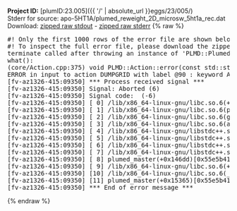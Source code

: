 **Project ID:** [plumID:23.005]({{ '/' | absolute_url }}eggs/23/005/)  
Stderr for source:  apo-5HT1A/plumed_reweight_2D_microsw_5ht1a_rec.dat   
Download: [zipped raw stdout](plumed_reweight_2D_microsw_5ht1a_rec.dat.plumed_master.stdout.txt.zip) - [zipped raw stderr](plumed_reweight_2D_microsw_5ht1a_rec.dat.plumed_master.stderr.txt.zip) 
{% raw %}
<pre>
#! Only the first 1000 rows of the error file are shown below
#! To inspect the full error file, please download the zipped raw stderr file above
terminate called after throwing an instance of 'PLMD::Plumed::ExceptionError'
what():
(core/Action.cpp:375) void PLMD::Action::error(const std::string&) const
ERROR in input to action DUMPGRID with label @90 : keyword ARG is compulsory for this action
[fv-az1326-415:09350] *** Process received signal ***
[fv-az1326-415:09350] Signal: Aborted (6)
[fv-az1326-415:09350] Signal code:  (-6)
[fv-az1326-415:09350] [ 0] /lib/x86_64-linux-gnu/libc.so.6(+0x45330)[0x7fdb69845330]
[fv-az1326-415:09350] [ 1] /lib/x86_64-linux-gnu/libc.so.6(pthread_kill+0x11c)[0x7fdb6989eb2c]
[fv-az1326-415:09350] [ 2] /lib/x86_64-linux-gnu/libc.so.6(gsignal+0x1e)[0x7fdb6984527e]
[fv-az1326-415:09350] [ 3] /lib/x86_64-linux-gnu/libc.so.6(abort+0xdf)[0x7fdb698288ff]
[fv-az1326-415:09350] [ 4] /lib/x86_64-linux-gnu/libstdc++.so.6(+0xa5ff5)[0x7fdb69ca5ff5]
[fv-az1326-415:09350] [ 5] /lib/x86_64-linux-gnu/libstdc++.so.6(+0xbb0da)[0x7fdb69cbb0da]
[fv-az1326-415:09350] [ 6] /lib/x86_64-linux-gnu/libstdc++.so.6(_ZSt10unexpectedv+0x0)[0x7fdb69ca5a55]
[fv-az1326-415:09350] [ 7] /lib/x86_64-linux-gnu/libstdc++.so.6(+0xa5a6f)[0x7fdb69ca5a6f]
[fv-az1326-415:09350] [ 8] plumed_master(+0x146dd)[0x55e5b41a56dd]
[fv-az1326-415:09350] [ 9] /lib/x86_64-linux-gnu/libc.so.6(+0x2a1ca)[0x7fdb6982a1ca]
[fv-az1326-415:09350] [10] /lib/x86_64-linux-gnu/libc.so.6(__libc_start_main+0x8b)[0x7fdb6982a28b]
[fv-az1326-415:09350] [11] plumed_master(+0x15365)[0x55e5b41a6365]
[fv-az1326-415:09350] *** End of error message ***
</pre>
{% endraw %}
